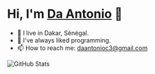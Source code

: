 ### <h1>Hi, I'm <a href = "https://daantonio.vercel.app/#/">Da Antonio</a> 👋</h1>
<ul>
    <li>🔭 I live in Dakar, Sénégal.</li>
    <li>🌱 I've always liked programming.</li>
    <li>📫 How to reach me: <a href = "mailto:daantonioc3@gmail.com">daantonioc3@gmail.com</a></li>
</ul>

<!--
**daantonio27/daantonio27** is a ✨ _special_ ✨ repository because its `README.md` (this file) appears on your GitHub profile.

Here are some ideas to get you started:

- 🔭 I’m currently working on ...
- 🌱 I’m currently learning ...
- 👯 I’m looking to collaborate on ...
- 🤔 I’m looking for help with ...
- 💬 Ask me about ...
- 📫 How to reach me: ...
- 😄 Pronouns: ...
- ⚡ Fun fact: ...
-->
   
  ![GitHub Stats](https://github-readme-stats.vercel.app/api?username=daantonio27&theme=dracula&include_alt_commits=true&count_private=true)
 
  <!--
<p align="left">
   <a href = "https://www.linkedin.com/in/daantonioco/"><img src = "https://github.com/harshalrj25/MasterAssetsRepo/blob/master/linkedInLogo.svg" width="36"                  height="36"/></a>
    <a href = "mailto:daantonioc3@gmail.com"><img src = "https://github.com/harshalrj25/MasterAssetsRepo/blob/master/gmail.svg" width="36"                  height="36"/></a>
    </p>
    </p>
    </p>
